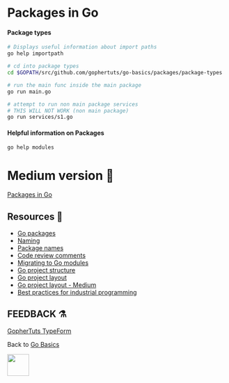 # Packages in Go

#### Package types

```bash
# Displays useful information about import paths
go help importpath

# cd into package types
cd $GOPATH/src/github.com/gophertuts/go-basics/packages/package-types

# run the main func inside the main package
go run main.go

# attempt to run non main package services
# THIS WILL NOT WORK (non main package) 
go run services/s1.go
```

#### Helpful information on Packages

```bash
go help modules
```

# Medium version 📖

[Packages in Go](https://medium.com/@gophertuts/packages-in-go-df5438123548)

## Resources 💎

- [Go packages](https://www.callicoder.com/golang-packages/)
- [Naming](https://talks.golang.org/2014/names.slide#1)
- [Package names](https://blog.golang.org/package-names)
- [Code review comments](https://github.com/golang/go/wiki/CodeReviewComments)
- [Migrating to Go modules](https://blog.golang.org/migrating-to-go-modules)
- [Go project structure](https://vsupalov.com/go-folder-structure/)
- [Go project layout](https://github.com/golang-standards/project-layout)
- [Go project layout - Medium](https://medium.com/golang-learn/go-project-layout-e5213cdcfaa2)
- [Best practices for industrial programming](https://youtu.be/PTE4VJIdHPg)

## FEEDBACK ⚗

[GopherTuts TypeForm](http://feedback.gophertuts.com)

Back to
[Go Basics](https://github.com/gophertuts/go-basics)

<img src="https://github.com/gophertuts/go-basics/raw/master/gophertuts.svg?sanitize=true" width="50px"/>
